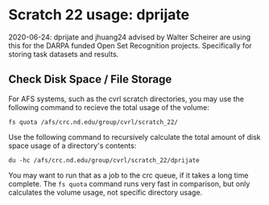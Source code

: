 # Scratch 22 usage: dprijate
2020-06-24: dprijate and jhuang24 advised by Walter Scheirer are using this for the DARPA funded Open Set Recognition projects. Specifically for storing task datasets and results.

## Check Disk Space / File Storage
For AFS systems, such as the cvrl scratch directories, you may use the following command to recieve the total usage of the volume:
```
fs quota /afs/crc.nd.edu/group/cvrl/scratch_22/
```

Use the following command to recursively calculate the total amount of disk space usage of a directory's contents:
```
du -hc /afs/crc.nd.edu/group/cvrl/scratch_22/dprijate
```
You may want to run that as a job to the crc queue, if it takes a long time complete.
The `fs quota` command runs very fast in comparison, but only calculates the volume usage, not specific directory usage.
